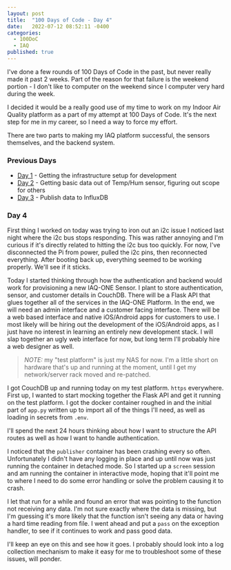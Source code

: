 ```yaml
---
layout: post
title:  "100 Days of Code - Day 4"
date:   2022-07-12 08:52:11 -0400
categories:
  - 100DoC
  - IAQ
published: true
---
```


I've done a few rounds of 100 Days of Code in the past, but never really made it past 2 weeks. Part of the reason for that failure is the weekend portion - I don't like to computer on the weekend since I computer very hard during the week.

I decided it would be a really good use of my time to work on my Indoor Air Quality platform as a part of my attempt at 100 Days of Code. It's the next step for me in my career, so I need a way to force my effort. 

There are two parts to making my IAQ platform successful, the sensors themselves, and the backend system.

### Previous Days

- [Day 1](/100doc-day1) - Getting the infrastructure setup for development
- [Day 2](/100doc-day2) - Getting basic data out of Temp/Hum sensor, figuring out scope for others
- [Day 3](/100doc-day3) - Publish data to InfluxDB

### Day 4

First thing I worked on today was trying to iron out an i2c issue I noticed last night where the i2c bus stops responding. This was rather annoying and I'm curious if it's directly related to hitting the i2c bus too quickly. For now, I've disconnected the Pi from power, pulled the i2c pins, then reconnected everything. After booting back up, everything seemed to be working properly. We'll see if it sticks.

Today I started thinking through how the authentication and backend would work for provisioning a new IAQ-ONE Sensor. I plant to store authentication, sensor, and customer details in CouchDB. There will be a Flask API that glues together all of the services in the IAQ-ONE Platform. In the end, we will need an admin interface and a customer facing interface. There will be a web based interface and native iOS/Android apps for customers to use. I most likely will be hiring out the development of the iOS/Android apps, as I just have no interest in learning an entirely new development stack. I will slap together an ugly web interface for now, but long term I'll probably hire a web designer as well.

>_NOTE:_ my "test platform" is just my NAS for now. I'm a little short on hardware that's up and running at the moment, until I get my network/server rack moved and re-patched.

I got CouchDB up and running today on my test platform. `https` everywhere. First up, I wanted to start mocking together the Flask API and get it running on the test platform. I got the docker container roughed in and the initial part of `app.py` written up to import all of the things I'll need, as well as loading in secrets from `.env`. 

I'll spend the next 24 hours thinking about how I want to structure the API routes as well as how I want to handle authentication.

I noticed that the `publisher` container has been crashing every so often. Unfortunately I didn't have any logging in place and up until now was just running the container in detached mode. So I started up a `screen` session and am running the container in interactive mode, hoping that it'll point me to where I need to do some error handling or solve the problem causing it to crash.

I let that run for a while and found an error that was pointing to the function not receiving any data. I'm not sure exactly where the data is missing, but I'm guessing it's more likely that the function isn't seeing any data or having a hard time reading from file. I went ahead and put a `pass` on the exception handler, to see if it continues to work and pass good data.

I'll keep an eye on this and see how it goes. I probably should look into a log collection mechanism to make it easy for me to troubleshoot some of these issues, will ponder.

